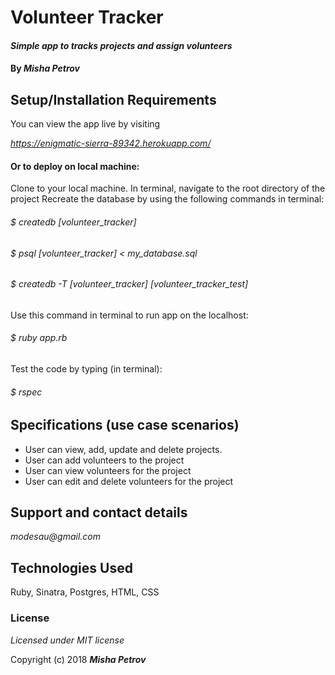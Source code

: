 # Volunteer Tracker

#### _Simple app to tracks projects and assign volunteers_

#### By _**Misha Petrov**_

## Setup/Installation Requirements

You can view the app live by visiting

_https://enigmatic-sierra-89342.herokuapp.com/_

#### Or to deploy on local machine: ####

Clone to your local machine. In terminal, navigate to the root directory of the project
Recreate the database by using the following commands in terminal:

###### _$ createdb [volunteer_tracker]_

###### _$ psql [volunteer_tracker] < my_database.sql_

###### _$ createdb -T [volunteer_tracker] [volunteer_tracker_test]_

Use this command in terminal to run app on the localhost:

###### _$ ruby app.rb_

Test the code by typing (in terminal): 

###### _$ rspec_ 

## Specifications (use case scenarios)

* User can view, add, update and delete projects.
* User can add volunteers to the project
* User can view volunteers for the project
* User can edit and delete volunteers for the project

## Support and contact details

_modesau@gmail.com_

## Technologies Used

Ruby, Sinatra, Postgres, HTML, CSS

### License

*Licensed under MIT license*

Copyright (c) 2018 **_Misha Petrov_**
